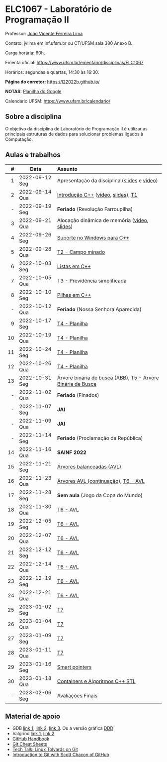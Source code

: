 # ELC1067 - Laboratório de Programação II

Professor: [João Vicente Ferreira Lima](http://www.inf.ufsm.br/~jvlima)

Contato: jvlima em inf.ufsm.br ou CT/UFSM sala 380 Anexo B.

Carga horária: 60h.

Ementa oficial: https://www.ufsm.br/ementario/disciplinas/ELC1067

Horários: segundas e quartas, 14:30 às 16:30.

**Página do corretor:** https://l22022b.github.io/

**NOTAS:** [Planilha do Google](https://docs.google.com/spreadsheets/d/e/2PACX-1vTnWBjwgOEBG1rXokjiU5n5ZV_ujYpM4bOKOene4JQiLYNWvh4tLSJPuJyZcGzItspDQIFcJiGrCVRH/pubhtml)

Calendário UFSM: https://www.ufsm.br/calendario/

## Sobre a disciplina

O objetivo da disciplina de Laboratório de Programação II é utilizar as principais estruturas de dados para solucionar problemas ligados à Computação.

## Aulas e trabalhos

|  # | Data             | Assunto          |
|---:|------------------|:-----------------|
| 1 | 2022-09-12 Seg   | Apresentação da disciplina ([slides](https://docs.google.com/presentation/d/1TRYCyxJVxvltjvEDIneNl-2YCT2Ys2RNN4BRObkhfVE/edit?usp=sharing) e [vídeo](https://youtu.be/cUiFPopsXR4))   |
| 2 | 2022-09-14 Qua   | [Introdução C++](./aulas/introducao_cxx) ([vídeo](https://youtu.be/pB-MdBKNpNo), [slides](./aulas/02_intro_cxx/02_intro_cxx.pdf)), [T1](./trabalhos/T1)  |
| - | 2022-09-19 Seg | **Feriado** (Revolução Farroupilha) |
| 3 | 2022-09-21 Qua | Alocação dinâmica de memória ([vídeo](https://youtu.be/KxvOkY4ipII), [slides](./aulas/03_memoria/03_memoria.pdf))  |
| 4 | 2022-09-26 Seg | [Suporte no Windows para C++](./aulas/08_windows) |
| 5 | 2022-09-28 Qua | [T2 - Campo minado](./trabalhos/T2) |
| 6 | 2022-10-03 Seg | [Listas em C++](./aulas/09_listas) |
| 7 | 2022-10-05 Qua | [T3 - Previdência simplificada](./trabalhos/T3) |
| 8 | 2022-10-10 Seg | [Pilhas em C++](./aulas/13_pilhas) |
| - | 2022-10-12 Qua | **Feriado** (Nossa Senhora Aparecida)  |
| 9 | 2022-10-17 Seg | [T4 - Planilha](./trabalhos/T4) |
| 10 | 2022-10-19 Qua | [T4 - Planilha](./trabalhos/T4) |
| 11 | 2022-10-24 Seg | [T4 - Planilha](./trabalhos/T4) |
| 12 | 2022-10-26 Qua | [T4 - Planilha](./trabalhos/T4) |
| 13 | 2022-10-31 Seg | [Árvore binária de busca (ABB)](./aulas/16_abb/), [T5 - Árvore Binária de Busca](./trabalhos/T5) |
| - | 2022-11-02 Qua | **Feriado** (Finados)  |
| - | 2022-11-07 Seg | **JAI** |
| - | 2022-11-09 Qua | **JAI** |
| - | 2022-11-14 Seg | **Feriado** (Proclamação da República) |
| 14 | 2022-11-16 Qua | **SAINF 2022** |
| 15 | 2022-11-21 Seg | [Árvores balanceadas (AVL)](./aulas/19_avl/) |
| 16 | 2022-11-23 Qua | [Árvores AVL (continuação)](./aulas/20_avl/), [T6 - AVL](./trabalhos/T6)  |
| 17 | 2022-11-28 Seg | **Sem aula** (Jogo da Copa do Mundo) |
| 18 | 2022-11-30 Qua | [T6 - AVL](./trabalhos/T6) |
| 19 | 2022-12-05 Seg | [T6 - AVL](./trabalhos/T6) |
| 20 | 2022-12-07 Qua | [T6 - AVL](./trabalhos/T6) |
| 21 | 2022-12-12 Seg | [T6 - AVL](./trabalhos/T6) |
| 22 | 2022-12-14 Qua | [T6 - AVL](./trabalhos/T6) |
| 23 | 2022-12-19 Seg | [T6 - AVL](./trabalhos/T6) |
| 24 | 2022-12-21 Qua | [T6 - AVL](./trabalhos/T6) |
| 25 | 2023-01-02 Seg | [T7](./trabalhos/T7) |
| 26 | 2023-01-04 Qua | [T7](./trabalhos/T7) |
| 27 | 2023-01-09 Seg | [T7](./trabalhos/T7) |
| 28 | 2023-01-11 Qua | [T7](./trabalhos/T7) |
| 29 | 2023-01-16 Seg | [Smart pointers](./aulas/11_pointers/)  |
| 30 | 2023-01-18 Qua | [Containers e Algoritmos C++ STL](./aulas/20_algorithms) |
| - | 2023-02-06 Seg | Avaliações Finais |

## Material de apoio

- GDB [link 1](http://www.cs.umd.edu/~srhuang/teaching/cmsc212/gdb-tutorial-handout.pdf), [link 2](https://www.cs.cmu.edu/~gilpin/tutorial/), [link 3](http://www.lrc.ic.unicamp.br/~luciano/courses/mc202-2s2009/tutorial_gdb.txt). Ou a versão gráfica [DDD](https://www.gnu.org/software/ddd/)
- Valgrind [link 1](http://valgrind.org/docs/manual/quick-start.html), [link 2](https://web.stanford.edu/class/cs107/guide_valgrind.html)
- [GitHub Handbook](https://guides.github.com/introduction/git-handbook/)
- [Git Cheat Sheets](https://github.github.com/training-kit/)
- [Tech Talk: Linux Tolvards on Git](http://youtu.be/4XpnKHJAok8)
- [Introduction to Git with Scott Chacon of GitHub](https://youtu.be/ZDR433b0HJY)

